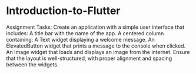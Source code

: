 # Introduction-to-Flutter

Assignment Tasks:
Create an application with a simple user interface that includes:
A title bar with the name of the app.
A centered column containing:
A Text widget displaying a welcome message.
An ElevatedButton widget that prints a message to the console when clicked.
An Image widget that loads and displays an image from the internet.
Ensure that the layout is well-structured, with proper alignment and spacing between the widgets.